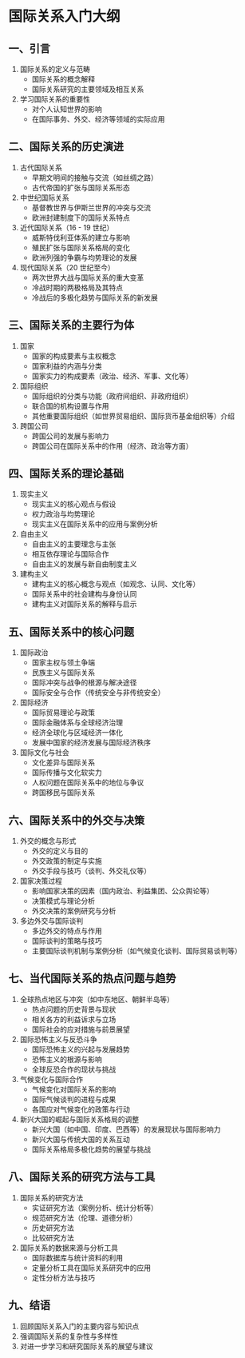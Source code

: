 # 国际关系入门大纲

## 一、引言
1. 国际关系的定义与范畴
    - 国际关系的概念解释
    - 国际关系研究的主要领域及相互关系
2. 学习国际关系的重要性
    - 对个人认知世界的影响
    - 在国际事务、外交、经济等领域的实际应用

## 二、国际关系的历史演进
1. 古代国际关系
    - 早期文明间的接触与交流（如丝绸之路）
    - 古代帝国的扩张与国际关系形态
2. 中世纪国际关系
    - 基督教世界与伊斯兰世界的冲突与交流
    - 欧洲封建制度下的国际关系特点
3. 近代国际关系（16 - 19 世纪）
    - 威斯特伐利亚体系的建立与影响
    - 殖民扩张与国际关系格局的变化
    - 欧洲列强的争霸与均势理论的发展
4. 现代国际关系（20 世纪至今）
    - 两次世界大战与国际关系的重大变革
    - 冷战时期的两极格局及其特点
    - 冷战后的多极化趋势与国际关系的新发展

## 三、国际关系的主要行为体
1. 国家
    - 国家的构成要素与主权概念
    - 国家利益的内涵与分类
    - 国家实力的构成要素（政治、经济、军事、文化等）
2. 国际组织
    - 国际组织的分类与功能（政府间组织、非政府组织）
    - 联合国的机构设置与作用
    - 其他重要国际组织（如世界贸易组织、国际货币基金组织等）介绍
3. 跨国公司
    - 跨国公司的发展与影响力
    - 跨国公司在国际关系中的作用（经济、政治等方面）

## 四、国际关系的理论基础
1. 现实主义
    - 现实主义的核心观点与假设
    - 权力政治与均势理论
    - 现实主义在国际关系中的应用与案例分析
2. 自由主义
    - 自由主义的主要理念与主张
    - 相互依存理论与国际合作
    - 自由主义的发展与新自由制度主义
3. 建构主义
    - 建构主义的核心概念与观点（如观念、认同、文化等）
    - 国际关系中的社会建构与身份认同
    - 建构主义对国际关系的解释与启示

## 五、国际关系中的核心问题
1. 国际政治
    - 国家主权与领土争端
    - 民族主义与国际关系
    - 国际冲突与战争的根源与解决途径
    - 国际安全与合作（传统安全与非传统安全）
2. 国际经济
    - 国际贸易理论与政策
    - 国际金融体系与全球经济治理
    - 经济全球化与区域经济一体化
    - 发展中国家的经济发展与国际经济秩序
3. 国际文化与社会
    - 文化差异与国际关系
    - 国际传播与文化软实力
    - 人权问题在国际关系中的地位与争议
    - 跨国移民与国际关系

## 六、国际关系中的外交与决策
1. 外交的概念与形式
    - 外交的定义与目的
    - 外交政策的制定与实施
    - 外交手段与技巧（谈判、外交礼仪等）
2. 国家决策过程
    - 影响国家决策的因素（国内政治、利益集团、公众舆论等）
    - 决策模式与理论分析
    - 外交决策的案例研究与分析
3. 多边外交与国际谈判
    - 多边外交的特点与作用
    - 国际谈判的策略与技巧
    - 主要国际谈判机制与案例分析（如气候变化谈判、国际贸易谈判等）

## 七、当代国际关系的热点问题与趋势
1. 全球热点地区与冲突（如中东地区、朝鲜半岛等）
    - 热点问题的历史背景与现状
    - 相关各方的利益诉求与立场
    - 国际社会的应对措施与前景展望
2. 国际恐怖主义与反恐斗争
    - 国际恐怖主义的兴起与发展趋势
    - 恐怖主义的根源与影响
    - 全球反恐合作的现状与挑战
3. 气候变化与国际合作
    - 气候变化对国际关系的影响
    - 国际气候谈判的进程与成果
    - 各国应对气候变化的政策与行动
4. 新兴大国的崛起与国际关系格局的调整
    - 新兴大国（如中国、印度、巴西等）的发展现状与国际影响力
    - 新兴大国与传统大国的关系互动
    - 国际关系格局多极化趋势的展望与挑战

## 八、国际关系的研究方法与工具
1. 国际关系的研究方法
    - 实证研究方法（案例分析、统计分析等）
    - 规范研究方法（伦理、道德分析）
    - 历史研究方法
    - 比较研究方法
2. 国际关系的数据来源与分析工具
    - 国际数据库与统计资料的利用
    - 定量分析工具在国际关系研究中的应用
    - 定性分析方法与技巧

## 九、结语
1. 回顾国际关系入门的主要内容与知识点
2. 强调国际关系的复杂性与多样性
3. 对进一步学习和研究国际关系的展望与建议

